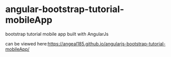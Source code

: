 # angular-bootstrap-tutorial-mobileApp
bootstrap tutorial mobile app built with AngularJs

can be viewed here:https://angeal185.github.io/angularjs-bootstrap-tutorial-mobileApp/
